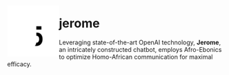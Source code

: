 <p>
<img align=left src="jerome5.svg" height=120>
  <h1>jerome</h1>
</p>

Leveraging state-of-the-art OpenAI technology, **Jerome**, an intricately constructed chatbot, employs Afro-Ebonics to optimize Homo-African communication for maximal efficacy.
